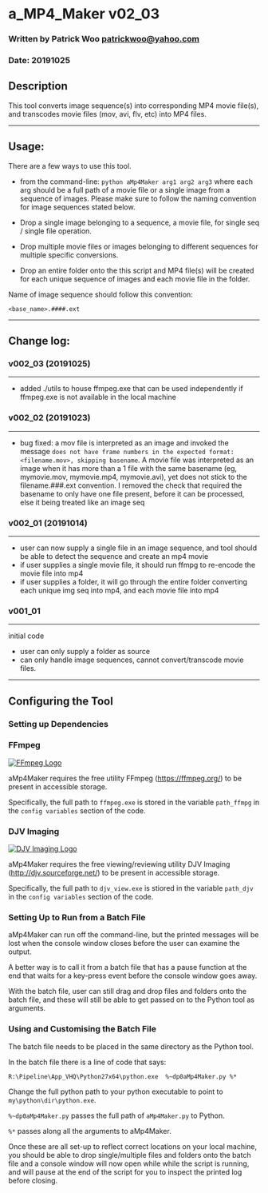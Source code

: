 # a_MP4_Maker v02_03
### Written by Patrick Woo patrickwoo@yahoo.com
### Date: 20191025

## Description
This tool converts image sequence(s) into corresponding MP4 movie file(s), 
and transcodes movie files (mov, avi, flv, etc) into MP4 files.

---
## Usage:
There are a few ways to use this tool.
- from the command-line: `python aMp4Maker arg1 arg2 arg3` where each arg should be a full path of a movie file or a single image from a sequence of images. Please make sure to follow the naming convention for image sequences stated below.

- Drop a single image belonging to a sequence, a movie file, for single seq / single file operation.

- Drop multiple movie files or images belonging to different sequences for multiple specific conversions.

- Drop an entire folder onto the this script 
and MP4 file(s) will be created for each unique sequence of images and each movie file in the folder.

Name of image sequence should follow this convention:

    <base_name>.####.ext

----
## Change log:
### v002_03 (20191025)
-------
- added ./utils to house ffmpeg.exe that can be used independently if ffmpeg.exe is not available in the local machine

### v002_02 (20191023)
-------
- bug fixed: a mov file is interpreted as an image and invoked the message `does not have frame numbers in the expected format: <filename.mov>, skipping basename`.
    A movie file was interpreted as an image when it has more than a 1 file with the same basename (eg, mymovie.mov, mymovie.mp4, mymovie.avi),
    yet does not stick to the filename.###.ext convention.
    I removed the check that required the basename to only have one file present, before it can be processed, else it being treated like an image seq

### v002_01 (20191014)
---
- user can now supply a single file in an image sequence, and tool should be able to detect the sequence and create an mp4 movie
- if user supplies a single movie file, it should run ffmpg to re-encode the movie file into mp4
- if user supplies a folder, it will go through the entire folder converting each unique img seq into mp4, and each movie file into mp4

### v001_01
---
initial code
- user can only supply a folder as source
- can only handle image sequences, cannot convert/transcode movie files.

----
## Configuring the Tool

### Setting up Dependencies

### FFmpeg
[![FFmpeg Logo](https://tigr.net/wp-content/uploads/2016/12/ffmpeg.logo_-150x150.png)](https://ffmpeg.org/)

aMp4Maker requires the free utility FFmpeg (https://ffmpeg.org/) to be present in accessible storage.

Specifically, the full path to `ffmpeg.exe` is stored in the variable `path_ffmpg` in the `config variables` section of the code.

### DJV Imaging
[![DJV Imaging Logo](http://djv.sourceforge.net/images/djv-logo-large.png)](http://djv.sourceforge.net/)

aMp4Maker requires the free viewing/reviewing utility DJV Imaging (http://djv.sourceforge.net/) to be present in accessible storage.

Specifically, the full path to `djv_view.exe` is stiored in the variable `path_djv` in the `config variables` section of the code.

### Setting Up to Run from a Batch File
aMp4Maker can run off the command-line, but the printed messages will be lost when the console window closes before the user can examine the output. 

A better way is to call it from a batch file that has a pause function at the end that waits for a key-press event before the console window goes away.

With the batch file, user can still drag and drop files and folders onto the batch file, and these will still be able to get passed on to the Python tool as arguments.

### Using and Customising the Batch File
The batch file needs to be placed in the same directory as the Python tool.

In the batch file there is a line of code that says:

    R:\Pipeline\App_VHQ\Python27x64\python.exe  %~dp0aMp4Maker.py %*

Change the full python path to your python executable to point to `my\python\dir\python.exe`. 

`%~dp0aMp4Maker.py` passes the full path of `aMp4Maker.py` to Python.

`%*` passes along all the arguments to aMp4Maker.

Once these are all set-up to reflect correct locations on your local machine, you should be able to drop single/multiple files and folders onto the batch file and a console window will now open while while the script is running, and will pause at the end of the script for you to inspect the printed log before closing.
